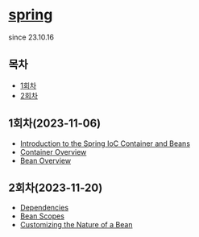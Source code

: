 # [spring](https://docs.spring.io/spring-framework/reference/core.html)
since 23.10.16

## 목차
- [1회차](#1th)
- [2회차](#2th)

<a name="1th"></a>
## 1회차(2023-11-06)
* [Introduction to the Spring IoC Container and Beans](https://docs.spring.io/spring-framework/reference/core/beans/introduction.html)
* [Container Overview](https://docs.spring.io/spring-framework/reference/core/beans/basics.html)
* [Bean Overview](https://docs.spring.io/spring-framework/reference/core/beans/definition.html)

<a name="2th"></a>
## 2회차(2023-11-20)
* [Dependencies](https://docs.spring.io/spring-framework/reference/core/beans/dependencies.html)
* [Bean Scopes](https://docs.spring.io/spring-framework/reference/core/beans/factory-scopes.html)
* [Customizing the Nature of a Bean](https://docs.spring.io/spring-framework/reference/core/beans/factory-nature.html)
